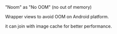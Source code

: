 "Noom" as "No OOM" (no out of memory)

Wrapper views to avoid OOM on Android platform.

it can join with image cache for better performance.
